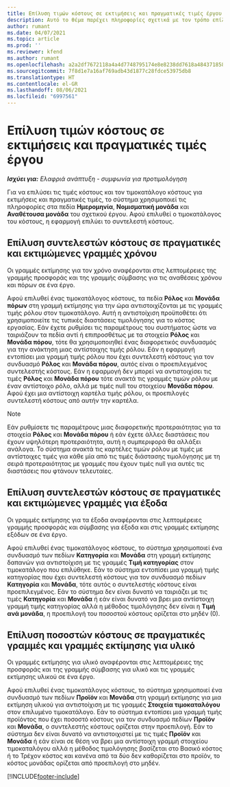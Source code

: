 ```yaml
---
title: Επίλυση τιμών κόστους σε εκτιμήσεις και πραγματικές τιμές έργου
description: Αυτό το θέμα παρέχει πληροφορίες σχετικά με τον τρόπο επίλυσης των τιμών κόστους των εκτιμήσεων και των πραγματικών τιμών του έργου.
author: rumant
ms.date: 04/07/2021
ms.topic: article
ms.prod: ''
ms.reviewer: kfend
ms.author: rumant
ms.openlocfilehash: a2a2df7672118a4a4d7748795174e8e8238dd7618a48437185879e06a253a381
ms.sourcegitcommit: 7f8d1e7a16af769adb43d1877c28fdce53975db8
ms.translationtype: HT
ms.contentlocale: el-GR
ms.lasthandoff: 08/06/2021
ms.locfileid: "6997561"
---
```

# <a name="resolve-cost-prices-on-project-estimates-and-actuals"></a>Επίλυση τιμών κόστους σε εκτιμήσεις και πραγματικές τιμές έργου 

_**Ισχύει για:** Ελαφριά ανάπτυξη - συμφωνία για προτιμολόγηση_

Για να επιλύσει τις τιμές κόστους και τον τιμοκατάλογο κόστους για εκτιμήσεις και πραγματικές τιμές, το σύστημα χρησιμοποιεί τις πληροφορίες στα πεδία **Ημερομηνία**, **Νομισματική μονάδα** και **Αναθέτουσα μονάδα** του σχετικού έργου. Αφού επιλυθεί ο τιμοκατάλογος του κόστους, η εφαρμογή επιλύει το συντελεστή κόστους.

## <a name="resolving-cost-rates-on-actual-and-estimate-lines-for-time"></a>Επίλυση συντελεστών κόστους σε πραγματικές και εκτιμώμενες γραμμές χρόνου

Οι γραμμές εκτίμησης για τον χρόνο αναφέρονται στις λεπτομέρειες της γραμμής προσφοράς και της γραμμής σύμβασης για τις αναθέσεις χρόνου και πόρων σε ένα έργο.

Αφού επιλυθεί ένας τιμοκατάλογος κόστους, τα πεδία **Ρόλος** και **Μονάδα πόρων** στη γραμμή εκτίμησης για την ώρα αντιστοιχίζονται με τις γραμμές τιμής ρόλου στον τιμοκατάλογο. Αυτή η αντιστοίχιση προϋποθέτει ότι χρησιμοποιείτε τις τυπικές διαστάσεις τιμολόγησης για το κόστος εργασίας. Εάν έχετε ρυθμίσει τις παραμέτρους του συστήματος ώστε να ταιριάζουν τα πεδία αντί ή επιπροσθέτως με τα στοιχεία **Ρόλος** και **Μονάδα πόρου**, τότε θα χρησιμοποιηθεί ένας διαφορετικός συνδυασμός για την ανάκτηση μιας αντίστοιχης τιμής ρόλου. Εάν η εφαρμογή εντοπίσει μια γραμμή τιμής ρόλου που έχει συντελεστή κόστους για τον συνδυασμό **Ρόλος** και **Μονάδα πόρου**, αυτός είναι ο προεπιλεγμένος συντελεστής κόστους. Εάν η εφαρμογή δεν μπορεί να αντιστοιχίσει τις τιμές **Ρόλος** και **Μονάδα πόρου** τότε ανακτά τις γραμμές τιμών ρόλου με έναν αντίστοιχο ρόλο, αλλά με τιμές null του στοιχείου **Μονάδα πόρου**. Αφού έχει μια αντίστοιχη καρτέλα τιμής ρόλου, οι προεπιλογές συντελεστή κόστους από αυτήν την καρτέλα. 

> [!NOTE]
> Εάν ρυθμίσετε τις παραμέτρους μιας διαφορετικής προτεραιότητας για τα στοιχεία **Ρόλος** και **Μονάδα πόρου** ή εάν έχετε άλλες διαστάσεις που έχουν υψηλότερη προτεραιότητα, αυτή η συμπεριφορά θα αλλάξει ανάλογα. Το σύστημα ανακτά τις καρτέλες τιμών ρόλου με τιμές με αντίστοιχες τιμές για κάθε μία από τις τιμές διάστασης τιμολόγησης με τη σειρά προτεραιότητας με γραμμές που έχουν τιμές null για αυτές τις διαστάσεις που φτάνουν τελευταίες.

## <a name="resolving-cost-rates-on-actual-and-estimate-lines-for-expense"></a>Επίλυση συντελεστών κόστους σε πραγματικές και εκτιμώμενες γραμμές για έξοδα

Οι γραμμές εκτίμησης για τα έξοδα αναφέρονται στις λεπτομέρειες γραμμής προσφοράς και σύμβασης για έξοδα και στις γραμμές εκτίμησης εξόδων σε ένα έργο.

Αφού επιλυθεί ένας τιμοκατάλογος κόστους, το σύστημα χρησιμοποιεί ένα συνδυασμό των πεδίων **Κατηγορία** και **Μονάδα** στη γραμμή εκτίμησης δαπανών για αντιστοίχιση με τις γραμμές **Τιμή κατηγορίας** στον τιμοκατάλογο που επιλύθηκε. Εάν το σύστημα εντοπίσει μια γραμμή τιμής κατηγορίας που έχει συντελεστή κόστους για τον συνδυασμό πεδίων **Κατηγορία** και **Μονάδα**, τότε αυτός ο συντελεστής κόστους είναι προεπιλεγμένος. Εάν το σύστημα δεν είναι δυνατό να ταιριάζει με τις τιμές **Κατηγορία** και **Μονάδα** ή εάν είναι δυνατό να βρει μια αντίστοιχη γραμμή τιμής κατηγορίας αλλά η μέθοδος τιμολόγησης δεν είναι η **Τιμή ανά μονάδα**, η προεπιλογή του ποσοστού κόστους ορίζεται στο μηδέν (0).

## <a name="resolving-cost-rates-on-actual-and-estimate-lines-for-material"></a>Επίλυση ποσοστών κόστους σε πραγματικές γραμμές και γραμμές εκτίμησης για υλικό

Οι γραμμές εκτίμησης για υλικό αναφέρονται στις λεπτομέρειες της προσφοράς και της γραμμής σύμβασης για υλικό και τις γραμμές εκτίμησης υλικού σε ένα έργο.

Αφού επιλυθεί ένας τιμοκατάλογος κόστους, το σύστημα χρησιμοποιεί ένα συνδυασμό των πεδίων **Προϊόν** και **Μονάδα** στη γραμμή εκτίμησης για μια εκτίμηση υλικού για αντιστοίχιση με τις γραμμές **Στοιχεία τιμοκαταλόγου** στον επιλυμένο τιμοκατάλογο. Εάν το σύστημα εντοπίσει μια γραμμή τιμής προϊόντος που έχει ποσοστό κόστους για τον συνδυασμό πεδίων **Προϊόν** και **Μονάδα**, ο συντελεστής κόστους ορίζεται στην προεπιλογή. Εάν το σύστημα δεν είναι δυνατό να αντιστοιχιστεί με τις τιμές **Προϊόν** και **Μονάδα** ή εάν είναι σε θέση να βρει μια αντίστοιχη γραμμή στοιχείου τιμοκαταλόγου αλλά η μέθοδος τιμολόγησης βασίζεται στο Βασικό κόστος ή το Τρέχον κόστος και κανένα από τα δύο δεν καθορίζεται στο προϊόν, το κόστος μονάδας ορίζεται από προεπιλογή στο μηδέν.


[!INCLUDE[footer-include](../../includes/footer-banner.md)]
